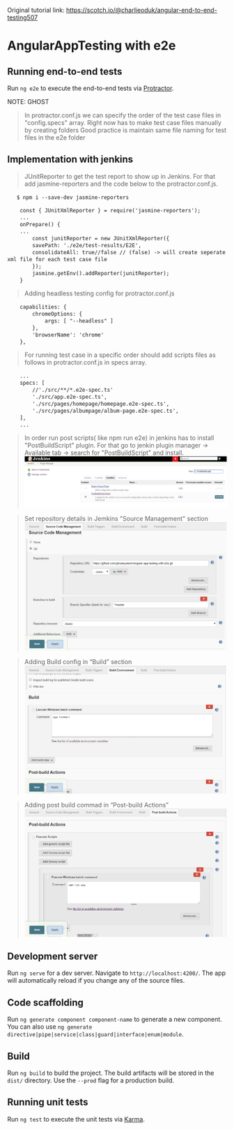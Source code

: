 Original tutorial link: 
https://scotch.io/@charlieoduk/angular-end-to-end-testing507

# AngularAppTesting with e2e

## Running end-to-end tests

Run `ng e2e` to execute the end-to-end tests via [Protractor](http://www.protractortest.org/).

NOTE: GHOST

> In protractor.conf.js we can specify the order of the test case files in "config.specs" array.
> Right now has to make test case files manually by creating folders
> Good practice is maintain same file naming for test files in the e2e folder

## Implementation with jenkins

>JUnitReporter to get the test report to show up in Jenkins. For that add jasmine-reporters and the code below to the protractor.conf.js.
```
   $ npm i --save-dev jasmine-reporters
```
```
    const { JUnitXmlReporter } = require('jasmine-reporters');
    ...
    onPrepare() {
    ...
        const junitReporter = new JUnitXmlReporter({
        savePath: './e2e/test-results/E2E',
        consolidateAll: true//false // (false) -> will create seperate xml file for each test case file
        });
        jasmine.getEnv().addReporter(junitReporter);
    }

```

> Adding headless testing config for protractor.conf.js
```
    capabilities: {
        chromeOptions: {
            args: [ "--headless" ]
        },
        'browserName': 'chrome'
    },
```

>For running test case in a specific order should add scripts files as follows in protractor.conf.js in specs array. 
```
    ...
    specs: [
        //'./src/**/*.e2e-spec.ts'
        './src/app.e2e-spec.ts',
        './src/pages/homepage/homepage.e2e-spec.ts',
        './src/pages/albumpage/album-page.e2e-spec.ts',
    ],
    ...

```

>In order run post scripts( like npm run e2e) in jenkins has to install "PostBuildScript" plugin. For that go to jenkin plugin manager -> Available tab -> search for "PostBuildScript" and install.
    ![Source Management config](./JenkinGuideImages/Capture.PNG)

>Set repository details in Jemkins "Source Management" section
    ![Source Management config](./JenkinGuideImages/Capture2.PNG)

>Adding Build config in “Build” section 
    ![Adding build settings](./JenkinGuideImages/Capture3.PNG)

>Adding post build commad in “Post-build Actions” 
    ![Adding build settings](./JenkinGuideImages/Capture4.PNG)


## Development server

Run `ng serve` for a dev server. Navigate to `http://localhost:4200/`. The app will automatically reload if you change any of the source files.

## Code scaffolding

Run `ng generate component component-name` to generate a new component. You can also use `ng generate directive|pipe|service|class|guard|interface|enum|module`.

## Build

Run `ng build` to build the project. The build artifacts will be stored in the `dist/` directory. Use the `--prod` flag for a production build.

## Running unit tests

Run `ng test` to execute the unit tests via [Karma](https://karma-runner.github.io).



